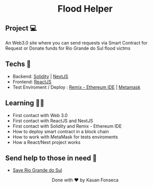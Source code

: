 <h1 align="center">
   Flood Helper
</h1>

## Project 💻

An Web3.0 site where you can send requests via Smart Contract for Request or Donate funds for Rio Grande do Sul flood victms

## Techs 🔧
- Backend: [Solidity](https://soliditylang.org/) | [NextJS](https://nextjs.org/)
- Frontend: [ReactJS](https://react.dev/)
- Test Enviroment / Deploy : [Remix - Ethereum IDE](https://remix.ethereum.org/) | [Metamask](https://metamask.io/)

## Learning 📕📗

- First contact with Web 3.0
- First contact with ReactJS and NextJS
- First contact with Solidity and Remix - Ethereum IDE
- How to deploy smart contract in a block chain
- How to work with MetaMask for tests enviroments
- How a React/Next project works

## Send help to those in need 🙏
- [Save Rio Grande do Sul](https://www.vakinha.com.br/vaquinha/a-maior-campanha-solidaria-do-rs)
  


<p align="center">Done with ❤️ by Kauan Fonseca</p>

